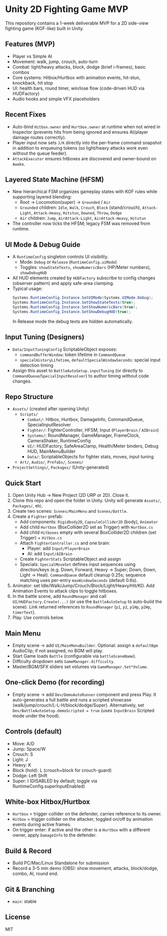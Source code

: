 # Unity 2D Fighting Game MVP

This repository contains a 1-week deliverable MVP for a 2D side-view fighting game (KOF-like) built in Unity.

## Features (MVP)
- Player vs Simple AI
- Movement: walk, jump, crouch, auto-turn
- Combat: light/heavy attacks, block, dodge (brief i-frames), basic combos
- Core systems: Hitbox/Hurtbox with animation events, hit-stun, knockback, hit stop
- UI: health bars, round timer, win/lose flow (code-driven HUD via HUDFactory)
- Audio hooks and simple VFX placeholders

## Recent Fixes
- Auto-bind `Hitbox.owner` and `Hurtbox.owner` at runtime when not wired in Inspector (prevents hits from being ignored and ensures AI/player damage routes correctly).
- Player input now sets `J/K` directly into the per-frame command snapshot in addition to enqueuing tokens (so light/heavy attacks work even without the queue feeder).
- `AttackExecutor` ensures hitboxes are discovered and owner-bound on `Awake`.

## Layered State Machine (HFSM)
- New hierarchical FSM organizes gameplay states with KOF rules while supporting layered blending:
  - Root -> Locomotion(super) -> `Grounded` / `Air`
  - `Grounded` children: `Idle`, `Walk`, `Crouch`, `Block` (stand/crouch), `Attack-Light`, `Attack-Heavy`, `Hitstun`, `Downed`, `Throw`, `Dodge`
  - `Air` children: `Jump`, `AirAttack-Light`, `AirAttack-Heavy`, `Hitstun`
- The controller now ticks the HFSM; legacy FSM was removed from runtime.

## UI Mode & Debug Guide
- A `RuntimeConfig` singleton controls UI visibility.
  - Mode: `Debug` or `Release` (`RuntimeConfig.uiMode`)
  - Toggles: `showStateTexts`, `showNumericBars` (HP/Meter numbers), `showDebugHUD`
- All HUD elements created by `HUDFactory` subscribe to config changes (observer pattern) and apply safe-area clamping.
- Typical usage:
  ```csharp
  Systems.RuntimeConfig.Instance.SetUIMode(Systems.UIMode.Debug);
  Systems.RuntimeConfig.Instance.SetShowStateTexts(true);
  Systems.RuntimeConfig.Instance.SetShowNumericBars(true);
  Systems.RuntimeConfig.Instance.SetShowDebugHUD(true);
  ```
  In Release mode the debug texts are hidden automatically.

## Input Tuning (Designers)
- `Data/InputTuningConfig` ScriptableObject exposes:
  - `commandBufferWindow`: token lifetime in `CommandQueue`
  - `specialHistoryLifetime`, `defaultSpecialWindowSeconds`: special input detection timing
- Assign this asset to `BattleAutoSetup.inputTuning` (or directly to `CommandQueue`/`SpecialInputResolver`) to author timing without code changes.

## Repo Structure
- `Assets/` (created after opening Unity)
  - `Scripts/`
    - `Combat/`: Hitbox, Hurtbox, DamageInfo, CommandQueue, SpecialInputResolver
    - `Fighter/`: FighterController, HFSM, Input (`PlayerBrain` / `AIBrain`)
    - `Systems/`: RoundManager, GameManager, FrameClock, CameraShaker, RuntimeConfig
    - `UI/`: HUDFactory, SafeAreaClamp, Health/Meter binders, Debug HUD, MainMenuBuilder
    - `Data/`: ScriptableObjects for fighter stats, moves, input tuning
  - `Art/`, `Audio/`, `Prefabs/`, `Scenes/`
- `ProjectSettings/`, `Packages/` (Unity-generated)

## Quick Start
1) Open Unity Hub -> New Project (2D URP or 2D). Close it.
2) Clone this repo and open the folder in Unity. Unity will generate `Assets/`, `Packages/`, etc.
3) Create two scenes: `Scenes/MainMenu` and `Scenes/Battle`.
4) Create a `Fighter` prefab:
   - Add components: `Rigidbody2D`, `CapsuleCollider2D` (body), `Animator`
   - Add child `Hurtbox` (BoxCollider2D set as Trigger) with `Hurtbox.cs`
   - Add child `Hitboxes` empty with several BoxCollider2D children (set Trigger) + `Hitbox.cs`
   - Attach `FighterController.cs` and one brain:
       - Player: add `Input/PlayerBrain`
       - AI: add `Input/AIBrain`
   - Create `FighterStats` ScriptableObject and assign
   - Specials: `SpecialMoveSet` defines input sequences using direction/keys (e.g. Down, Forward, Heavy -> Super; Down, Down, Light -> Heal). `CommandQueue` default cleanup 0.25s; sequence matching uses per-entry `maxWindowSeconds` (default 0.6s).
5) Animator: set Idle/Walk/Jump/Crouch/Block/Light/Heavy/Hit/KO. Add Animation Events to attack clips to toggle hitboxes.
6) In the battle scene, add `RoundManager` and call `UI/HUDFactory.Create(...)` (or use the `BattleAutoSetup` to auto-build the scene). Link returned references to `RoundManager` (`p1`, `p2`, `p1Hp`, `p2Hp`, `timerText`).
7) Play. Use controls below.

## Main Menu
- Empty scene -> add `UI/MainMenuBuilder`. Optional: assign a `defaultBgm` AudioClip; if not assigned, no BGM will play.
- Start Game loads `Battle` (configurable via `battleSceneName`).
- Difficulty dropdown sets `GameManager.difficulty`.
- Master/BGM/SFX sliders set volumes via `GameManager.Set*Volume`.

## One-click Demo (for recording)
- Empty scene -> add `Dev/DemoAutoRunner` component and press Play. It auto-generates a full battle and runs a scripted showcase (walk/jump/crouch/L-L-H/block/dodge/Super). Alternatively, set `Dev/BattleAutoSetup.demoScripted = true` (uses `InputBrain` Scripted mode under the hood).

## Controls (default)
- Move: A/D
- Jump: Space/W
- Crouch: S
- Light: J
- Heavy: K
- Block (hold): L (crouch+block for crouch-guard)
- Dodge: Left Shift
- Super: I (DISABLED by default; toggle via RuntimeConfig.superInputEnabled)

## White-box Hitbox/Hurtbox
- `Hurtbox` = trigger collider on the defender, carries reference to its owner.
- `Hitbox` = trigger collider on the attacker, toggled on/off by animation events during active frames.
- On trigger enter: if active and the other is a `Hurtbox` with a different owner, apply `DamageInfo` to the defender.

## Build & Record
- Build PC/Mac/Linux Standalone for submission
- Record a 3–5 min demo (OBS): show movement, attacks, block/dodge, combo, AI, round end.

## Git & Branching
- `main`: stable

## License
MIT